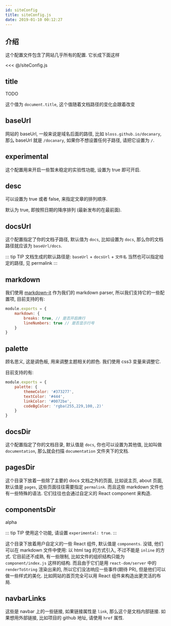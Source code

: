 ```yaml
---
id: siteConfig
title: siteConfig.js
date: 2019-01-10 00:12:27
---
```


## 介绍

这个配置文件包含了网站几乎所有的配置. 它长成下面这样

<<< @/siteConfig.js

## title

<TodoTag>TODO</TodoTag>

这个值为 `document.title`, 这个值随着文档路径的变化会跟着改变

## baseUrl

网站的 baseUrl, 一般来说是域名后面的路径, 比如 `bloss.github.io/docanary`, 那么 baseUrl 就是 `/docanary`, 如果你不想设置任何子路径, 请把它设置为 `/`.

## experimental

这个配置用来开启一些暂未稳定的实验性功能, 设置为 true 即可开启.

## desc

可以设置为 true 或者 false, 来指定文章的排列顺序.

默认为 true, 即按照日期的降序排列 (最新发布的在最前面).

## docsUrl

这个配置指定了你的文档子路径, 默认值为 `docs`, 比如设置为 `docs`, 那么你的文档路径就应该为 `baseUrl/docs`.

::: tip TIP
文档生成的默认路径是: `baseUrl` + `docsUrl` + `文件名`
当然也可以指定给定的路径, 见 permalink
:::

## markdown

我们使用 [markdown-it](https://github.com/markdown-it/markdown-it) 作为我们的 markdown parser, 所以我们支持它的一些配置项, 目前支持的有:

```js
module.exports = {
	markdown: {
		breaks: true, // 是否开启换行
		lineNumbers: true // 是否显示行号
	}
}
```

## palette

顾名思义, 这是调色板, 用来调整主题相关的颜色. 我们使用 css3 变量来调整它.

目前支持的有:

```js
module.exports = {
	palette: {
		themeColor: '#373277',
		textColor: '#444',
		linkColor: '#0072be',
		codeBgColor: 'rgba(255,229,100,.2)'
	}
}
```

## docsDir

这个配置指定了你的文档目录, 默认值是 `docs`, 你也可以设置为其他值, 比如叫做 `documentation`, 那么就会扫描 `documentation` 文件夹下的文档.

## pagesDir

这个目录下放着一些除了主要的 docs 文档之外的页面, 比如说主页, about 页面, 默认值是 `pages`, 这些页面往往需要指定 `permalink`. 而且这些 markdown 文件也有一些特殊的语法. 它们往往也会通过自定义的 React component 来构造.

## componentsDir

<AlphaTag>alpha</AlphaTag>

::: tip TIP
使用这个功能, 请设置 `experimental: true`.
:::

这个目录下放着用户自定义的一些 React 组件, 默认值是 `components`. 没错, 他们可以在 markdown 文件中使用: 以 html tag 的方式引入, 不过不能是 `inline` 的方式. 它目前还不成熟, 有一些限制, 比如文件的组织结构只能为 `component/index.js` 这样的结构. 而且由于它们是用 `react-dom/server` 中的 `renderToString` 渲染出来的, 所以它们没法响应一些事件(期待 PR), 但是他们可以做一些样式的美化. 比如网站的首页完全可以用 React 组件来构造出更灵活的布局.

## navbarLinks

这些是 navbar 上的一些链接, 如果链接属性是 `link`, 那么这个是文档内部链接. 如果想用外部链接, 比如项目的 github 地址, 请使用 `href` 属性.
